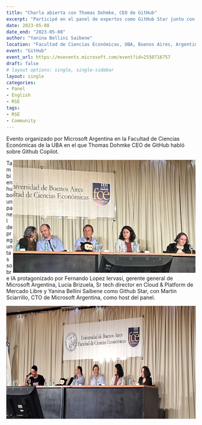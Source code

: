 ```yaml
---
title: "Charla abierta con Thomas Dohmke, CEO de GitHub"
excerpt: "Participé en el panel de expertos como GitHub Star junto con el CEO de GitHub"
date: 2023-05-08
date_end: "2023-05-08"
author: "Yanina Bellini Saibene"
location: "Facultad de Ciencias Económicas, UBA, Buenos Aires, Argentina"
event: "GitHub" 
event_url: https://msevents.microsoft.com/event?id=2550716757
draft: false
# layout options: single, single-sidebar
layout: single
categories:
- Panel
- English
- RSE
tags:
- RSE
- Community
---
```


Evento organizado por Microsoft Argentina en la Facultad de Ciencias Económicas de la UBA en el que Thomas Dohmke CEO de GitHub habló sobre Github Copilot.

<img src='featured.jpg' align="right" height="300" alt=''/>

Tambien hubo un panel de preguntas sobre IA protagonizado por Fernando Lopez Iervasi, gerente general de Microsoft Argentina, Lucia Brizuela, Sr tech director en Cloud & Platform de Mercado Libre y Yanina Bellini Saibene como Github Star, con Martin Sciarrillo, CTO de Microsoft Argentina, como host del panel.

<img src='panel4.jpeg' align="right" height="300" alt=''/>

<img src='panel5.jpg' align="right" height="300" alt=''/>

